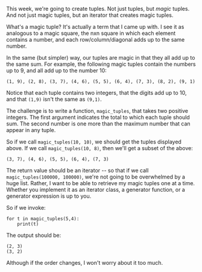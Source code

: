 This week, we're going to create tuples. Not just tuples, but *magic* tuples.  And not just magic tuples, but an iterator that creates magic tuples.

What's a magic tuple?  It's actually a term that I came up with. I see it as analogous to a magic square, the nxn square in which each element contains a number, and each row/column/diagonal adds up to the same number.

In the same (but simpler) way, our tuples are magic in that they all add up to the same sum.  For example, the following magic tuples contain the numbers up to 9, and all add up to the number 10:

    (1, 9), (2, 8), (3, 7), (4, 6), (5, 5), (6, 4), (7, 3), (8, 2), (9, 1)

Notice that each tuple contains two integers, that the digits add up to 10, and that `(1,9)` isn't the same as `(9,1)`.

The challenge is to write a function, `magic_tuples`, that takes two positive integers. The first argument indicates the total to which each tuple should sum. The second number is one more than the maximum number that can appear in any tuple.

So if we call `magic_tuples(10, 10)`, we should get the tuples displayed above. If we call `magic_tuples(10, 8)`, then we'll get a subset of the above:

    (3, 7), (4, 6), (5, 5), (6, 4), (7, 3)

The return value should be an iterator -- so that if we call `magic_tuples(100000, 100000)`, we're not going to be overwhelmed by a huge list. Rather, I want to be able to retrieve my magic tuples one at a time. Whether you implement it as an iterator class, a generator function, or a generator expression is up to you.

So if we invoke:

    for t in magic_tuples(5,4):
        print(t)

The output should be:

    (2, 3)
    (3, 2)

Although if the order changes, I won't worry about it too much.
